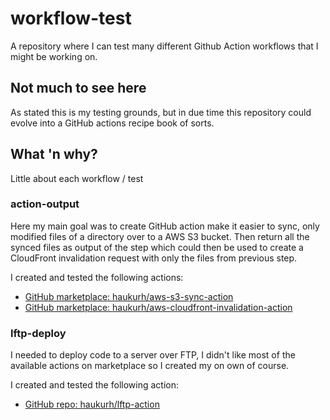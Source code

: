 # workflow-test

A repository where I can test many different Github Action workflows that I might be working on.

## Not much to see here

As stated this is my testing grounds, but in due time this repository could evolve into a GitHub actions recipe book 
of sorts.

## What 'n why?

Little about each workflow / test

### action-output

Here my main goal was to create GitHub action make it easier to sync, only modified files of a directory over to a 
AWS S3 bucket. Then return all the synced files as output of the step which could then be used to create a CloudFront
invalidation request with only the files from previous step.

I created and tested the following actions:

- [GitHub marketplace: haukurh/aws-s3-sync-action](https://github.com/marketplace/actions/aws-s3-sync-w-output)
- [GitHub marketplace: haukurh/aws-cloudfront-invalidation-action](https://github.com/marketplace/actions/prepare-cloudfront-invalidation-batch)

### lftp-deploy

I needed to deploy code to a server over FTP, I didn't like most of the available actions on marketplace so I created
my on own of course.

I created and tested the following action:

- [GitHub repo: haukurh/lftp-action](https://github.com/haukurh/lftp-action)
